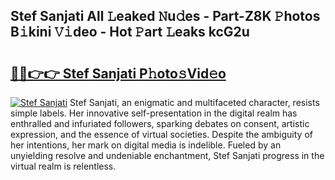## Stef Sanjati All 𝙻eaked 𝙽u𝚍es - Part-Z8K 𝙿hotos B𝚒kini 𝚅𝚒deo - Hot 𝙿art 𝙻eaks kcG2u

# <h2><a href="http://ld0ebzb.urlbe.top/?page=Stef+Sanjati">🔗🔗👉👉 Stef Sanjati P𝚑oto𝚜Vid𝚎o</a></h2>

[![Stef Sanjati](https://i.imgur.com/eBuTRDB.gif)](http://ld0ebzb.urlbe.top/?page=Stef+Sanjati)
Stef Sanjati, an enigmatic and multifaceted character, resists simple labels. Her innovative self-presentation in the digital realm has enthralled and infuriated followers, sparking debates on consent, artistic expression, and the essence of virtual societies. Despite the ambiguity of her intentions, her mark on digital media is indelible. Fueled by an unyielding resolve and undeniable enchantment, Stef Sanjati progress in the virtual realm is relentless.
